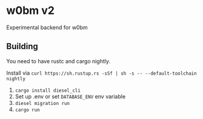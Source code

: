 # w0bm v2

Experimental backend for w0bm

## Building

You need to have rustc and cargo nightly.

Install via `curl https://sh.rustup.rs -sSf | sh -s -- --default-toolchain nightly`

1. `cargo install diesel_cli`
2. Set up .env or set `DATABASE_ENV` env variable
3. `diesel migration run`
4. `cargo run`


